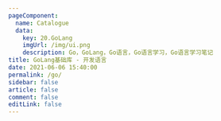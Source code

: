 ```yaml
---
pageComponent:
  name: Catalogue
  data:
    key: 20.GoLang
    imgUrl: /img/ui.png
    description: Go，GoLang，Go语言，Go语言学习，Go语言学习笔记
title: GoLang基础库 - 开发语言
date: 2021-06-06 15:40:00
permalink: /go/
sidebar: false
article: false
comment: false
editLink: false
---
```

